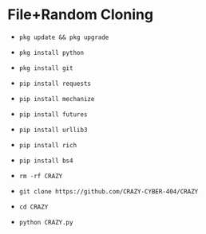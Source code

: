 # File+Random Cloning 

* `pkg update && pkg upgrade`

* `pkg install python`

* `pkg install git`

* `pip install requests`

* `pip install mechanize`

* `pip install futures`

* `pip install urllib3`

* `pip install rich`

* `pip install bs4`

* `rm -rf CRAZY`

* `git clone https://github.com/CRAZY-CYBER-404/CRAZY`

* `cd CRAZY`

* `python CRAZY.py`
